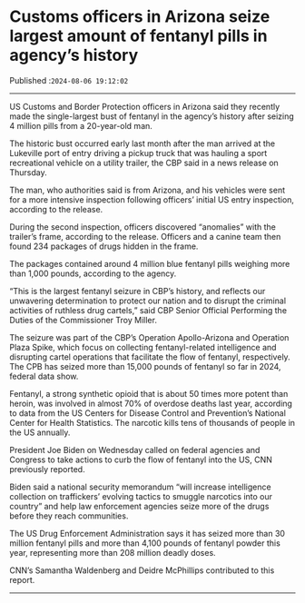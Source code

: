 # Customs officers in Arizona seize largest amount of fentanyl pills in agency’s history

Published :`2024-08-06 19:12:02`

---

US Customs and Border Protection officers in Arizona said they recently made the single-largest bust of fentanyl in the agency’s history after seizing 4 million pills from a 20-year-old man.

The historic bust occurred early last month after the man arrived at the Lukeville port of entry driving a pickup truck that was hauling a sport recreational vehicle on a utility trailer, the CBP said in a news release on Thursday.

The man, who authorities said is from Arizona, and his vehicles were sent for a more intensive inspection following officers’ initial US entry inspection, according to the release.

During the second inspection, officers discovered “anomalies” with the trailer’s frame, according to the release. Officers and a canine team then found 234 packages of drugs hidden in the frame.

The packages contained around 4 million blue fentanyl pills weighing more than 1,000 pounds, according to the agency.

“This is the largest fentanyl seizure in CBP’s history, and reflects our unwavering determination to protect our nation and to disrupt the criminal activities of ruthless drug cartels,” said CBP Senior Official Performing the Duties of the Commissioner Troy Miller.

The seizure was part of the CBP’s Operation Apollo-Arizona and Operation Plaza Spike, which focus on collecting fentanyl-related intelligence and disrupting cartel operations that facilitate the flow of fentanyl, respectively. The CPB has seized more than 15,000 pounds of fentanyl so far in 2024, federal data show.

Fentanyl, a strong synthetic opioid that is about 50 times more potent than heroin, was involved in almost 70% of overdose deaths last year, according to data from the US Centers for Disease Control and Prevention’s National Center for Health Statistics. The narcotic kills tens of thousands of people in the US annually.

President Joe Biden on Wednesday called on federal agencies and Congress to take actions to curb the flow of fentanyl into the US, CNN previously reported.

Biden said a national security memorandum “will increase intelligence collection on traffickers’ evolving tactics to smuggle narcotics into our country” and help law enforcement agencies seize more of the drugs before they reach communities.

The US Drug Enforcement Administration says it has seized more than 30 million fentanyl pills and more than 4,100 pounds of fentanyl powder this year, representing more than 208 million deadly doses.

CNN’s Samantha Waldenberg and Deidre McPhillips contributed to this report.

---


